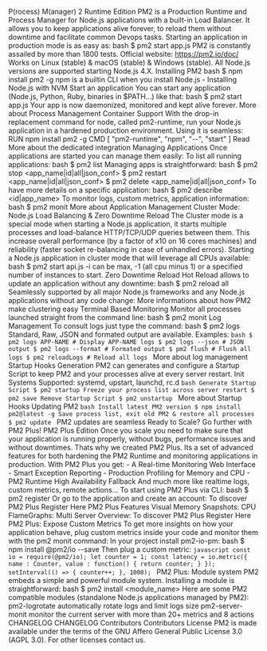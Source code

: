 P(rocess) M(anager) 2 Runtime Edition PM2 is a Production Runtime and Process Manager for Node.js applications with a built-in Load Balancer. It allows you to keep applications alive forever, to reload them without downtime and facilitate common Devops tasks. Starting an application in production mode is as easy as: bash $ pm2 start app.js PM2 is constantly assailed by more than 1800 tests. Official website: https://pm2.io/doc/ Works on Linux (stable) & macOS (stable) & Windows (stable). All Node.js versions are supported starting Node.js 4.X. Installing PM2 bash $ npm install pm2 -g npm is a builtin CLI when you install Node.js - Installing Node.js with NVM Start an application You can start any application (Node.js, Python, Ruby, binaries in $PATH...) like that: bash $ pm2 start app.js Your app is now daemonized, monitored and kept alive forever. More about Process Management Container Support With the drop-in replacement command for node, called pm2-runtime, run your Node.js application in a hardened production environment. Using it is seamless: RUN npm install pm2 -g CMD [ "pm2-runtime", "npm", "--", "start" ] Read More about the dedicated integration Managing Applications Once applications are started you can manage them easily: To list all running applications: bash $ pm2 list Managing apps is straightforward: bash $ pm2 stop <app_name|id|all|json_conf> $ pm2 restart <app_name|id|all|json_conf> $ pm2 delete <app_name|id|all|json_conf> To have more details on a specific application: bash $ pm2 describe <id|app_name> To monitor logs, custom metrics, application information: bash $ pm2 monit More about Application Management Cluster Mode: Node.js Load Balancing & Zero Downtime Reload The Cluster mode is a special mode when starting a Node.js application, it starts multiple processes and load-balance HTTP/TCP/UDP queries between them. This increase overall performance (by a factor of x10 on 16 cores machines) and reliability (faster socket re-balancing in case of unhandled errors). Starting a Node.js application in cluster mode that will leverage all CPUs available: bash $ pm2 start api.js -i <processes> <processes> can be max, -1 (all cpu minus 1) or a specified number of instances to start. Zero Downtime Reload Hot Reload allows to update an application without any downtime: bash $ pm2 reload all Seamlessly supported by all major Node.js frameworks and any Node.js applications without any code change: More informations about how PM2 make clustering easy Terminal Based Monitoring Monitor all processes launched straight from the command line: bash $ pm2 monit Log Management To consult logs just type the command: bash $ pm2 logs Standard, Raw, JSON and formated output are available. Examples: ```bash $ pm2 logs APP-NAME # Display APP-NAME logs $ pm2 logs --json # JSON output $ pm2 logs --format # Formated output $ pm2 flush # Flush all logs $ pm2 reloadLogs # Reload all logs ``` More about log management Startup Hooks Generation PM2 can generates and configure a Startup Script to keep PM2 and your processes alive at every server restart. Init Systems Supported: systemd, upstart, launchd, rc.d ```bash Generate Startup Script $ pm2 startup Freeze your process list across server restart $ pm2 save Remove Startup Script $ pm2 unstartup ``` More about Startup Hooks Updating PM2 ```bash Install latest PM2 version $ npm install pm2@latest -g Save process list, exit old PM2 & restore all processes $ pm2 update ``` PM2 updates are seamless Ready to Scale? Go further with PM2 Plus! PM2 Plus Edition Once you scale you need to make sure that your application is running properly, without bugs, performance issues and without downtimes. Thats why we created PM2 Plus. Its a set of advanced features for both hardening the PM2 Runtime and monitoring applications in production. With PM2 Plus you get: - A Real-time Monitoring Web Interface - Smart Exception Reporting - Production Profiling for Memory and CPU - PM2 Runtime High Availability Fallback And much more like realtime logs, custom metrics, remote actions... To start using PM2 Plus via CLI: bash $ pm2 register Or go to the application and create an account: To discover PM2 Plus Register Here PM2 Plus Features Visual Memory Snapshots: CPU FlameGraphs: Multi Server Overview: To discover PM2 Plus Register Here PM2 Plus: Expose Custom Metrics To get more insights on how your application behave, plug custom metrics inside your code and monitor them with the pm2 monit command: In your project install pm2-io-pm: bash $ npm install @pm2/io --save Then plug a custom metric: ```javascript const io = require(@pm2/io); let counter = 1; const latency = io.metric({ name : Counter, value : function() { return counter; } }); setInterval(() => { counter++; }, 1000); ``` PM2 Plus: Module system PM2 embeds a simple and powerful module system. Installing a module is straightforward: bash $ pm2 install <module_name> Here are some PM2 compatible modules (standalone Node.js applications managed by PM2): pm2-logrotate automatically rotate logs and limit logs size pm2-server-monit monitor the current server with more than 20+ metrics and 8 actions CHANGELOG CHANGELOG Contributors Contributors License PM2 is made available under the terms of the GNU Affero General Public License 3.0 (AGPL 3.0). For other licenses contact us.